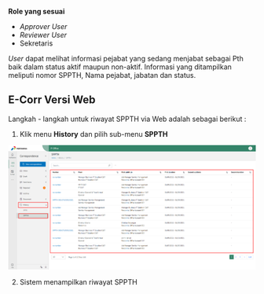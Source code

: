 **Role yang sesuai**

- *Approver User*
- *Reviewer User*
- Sekretaris

*User* dapat melihat informasi pejabat yang sedang menjabat sebagai Pth baik dalam status aktif maupun non-aktif. Informasi yang ditampilkan meliputi nomor SPPTH, Nama pejabat, jabatan dan status. 

## **E-Corr Versi Web**

Langkah - langkah untuk riwayat SPPTH via Web adalah sebagai berikut :

1. Klik menu **History** dan pilih sub-menu **SPPTH**

![gambar](SPPTH/SPPTH_Web/02TH49.png)

2. Sistem menampilkan riwayat SPPTH


